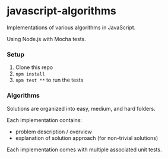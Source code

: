 # javascript-algorithms
Implementations of various algorithms in JavaScript.

Using Node.js with Mocha tests.

### Setup

1. Clone this repo
2. `npm install`
3. `npm test **` to run the tests

### Algorithms
Solutions are organized into easy, medium, and hard folders.

Each implementation contains:
* problem description / overview
* explanation of solution approach (for non-trivial solutions)

Each implementation comes with multiple associated unit tests.

